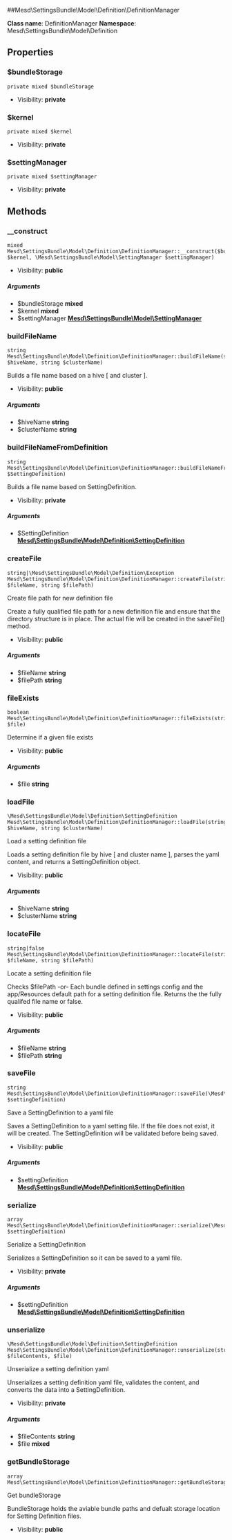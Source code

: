 ##Mesd\SettingsBundle\Model\Definition\DefinitionManager






**Class name**: DefinitionManager
**Namespace**: Mesd\SettingsBundle\Model\Definition





Properties
----------


### $bundleStorage

    private mixed $bundleStorage





* Visibility: **private**


### $kernel

    private mixed $kernel





* Visibility: **private**


### $settingManager

    private mixed $settingManager





* Visibility: **private**


Methods
-------


### __construct

    mixed Mesd\SettingsBundle\Model\Definition\DefinitionManager::__construct($bundleStorage, $kernel, \Mesd\SettingsBundle\Model\SettingManager $settingManager)





* Visibility: **public**


##### Arguments
* $bundleStorage **mixed**
* $kernel **mixed**
* $settingManager **[Mesd\SettingsBundle\Model\SettingManager](Mesd-SettingsBundle-Model-SettingManager.md)**



### buildFileName

    string Mesd\SettingsBundle\Model\Definition\DefinitionManager::buildFileName(string $hiveName, string $clusterName)

Builds a file name based on a hive [ and cluster ].



* Visibility: **public**


##### Arguments
* $hiveName **string**
* $clusterName **string**



### buildFileNameFromDefinition

    string Mesd\SettingsBundle\Model\Definition\DefinitionManager::buildFileNameFromDefinition(\Mesd\SettingsBundle\Model\Definition\SettingDefinition $SettingDefinition)

Builds a file name based on SettingDefinition.



* Visibility: **private**


##### Arguments
* $SettingDefinition **[Mesd\SettingsBundle\Model\Definition\SettingDefinition](Mesd-SettingsBundle-Model-Definition-SettingDefinition.md)**



### createFile

    string|\Mesd\SettingsBundle\Model\Definition\Exception Mesd\SettingsBundle\Model\Definition\DefinitionManager::createFile(string $fileName, string $filePath)

Create file path for new definition file

Create a fully qualified file path for a new definition file
and ensure that the directory structure is in place. The actual
file will be created in the saveFile() method.

* Visibility: **public**


##### Arguments
* $fileName **string**
* $filePath **string**



### fileExists

    boolean Mesd\SettingsBundle\Model\Definition\DefinitionManager::fileExists(string $file)

Determine if a given file exists



* Visibility: **public**


##### Arguments
* $file **string**



### loadFile

    \Mesd\SettingsBundle\Model\Definition\SettingDefinition Mesd\SettingsBundle\Model\Definition\DefinitionManager::loadFile(string $hiveName, string $clusterName)

Load a setting definition file

Loads a setting definition file by hive [ and cluster name ],
parses the yaml content, and returns a SettingDefinition object.

* Visibility: **public**


##### Arguments
* $hiveName **string**
* $clusterName **string**



### locateFile

    string|false Mesd\SettingsBundle\Model\Definition\DefinitionManager::locateFile(string $fileName, string $filePath)

Locate a setting definition file

Checks $filePath
  -or-
Each bundle defined in settings config and the app/Resources
default path for a setting definition file. Returns the the
fully qualifed file name or false.

* Visibility: **public**


##### Arguments
* $fileName **string**
* $filePath **string**



### saveFile

    string Mesd\SettingsBundle\Model\Definition\DefinitionManager::saveFile(\Mesd\SettingsBundle\Model\Definition\SettingDefinition $settingDefinition)

Save a SettingDefinition to a yaml file

Saves a SettingDefinition to a yaml setting file. If the file
does not exist, it will be created. The SettingDefinition
will be validated before being saved.

* Visibility: **public**


##### Arguments
* $settingDefinition **[Mesd\SettingsBundle\Model\Definition\SettingDefinition](Mesd-SettingsBundle-Model-Definition-SettingDefinition.md)**



### serialize

    array Mesd\SettingsBundle\Model\Definition\DefinitionManager::serialize(\Mesd\SettingsBundle\Model\Definition\SettingDefinition $settingDefinition)

Serialize a SettingDefinition

Serializes a SettingDefinition so it can be saved to
a yaml file.

* Visibility: **private**


##### Arguments
* $settingDefinition **[Mesd\SettingsBundle\Model\Definition\SettingDefinition](Mesd-SettingsBundle-Model-Definition-SettingDefinition.md)**



### unserialize

    \Mesd\SettingsBundle\Model\Definition\SettingDefinition Mesd\SettingsBundle\Model\Definition\DefinitionManager::unserialize(string $fileContents, $file)

Unserialize a setting definition yaml

Unserializes a setting definition yaml file, validates the
content, and converts the data into a SettingDefinition.

* Visibility: **private**


##### Arguments
* $fileContents **string**
* $file **mixed**



### getBundleStorage

    array Mesd\SettingsBundle\Model\Definition\DefinitionManager::getBundleStorage()

Get bundleStorage

BundleStorage holds the aviable bundle paths and defualt
storage location for Setting Definition files.

* Visibility: **public**



